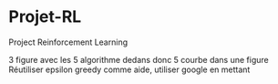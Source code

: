 # Projet-RL
Project Reinforcement Learning


3 figure avec les 5 algorithme dedans donc 5 courbe dans une figure
Réutiliser epsilon greedy comme aide, utiliser google en mettant 